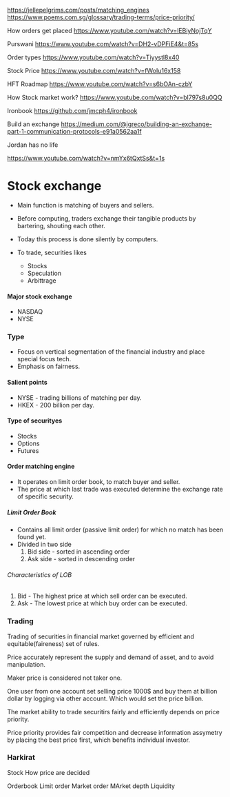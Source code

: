 https://jellepelgrims.com/posts/matching_engines
https://www.poems.com.sg/glossary/trading-terms/price-priority/

How orders get placed
https://www.youtube.com/watch?v=lEBiyNojTqY

Purswani
https://www.youtube.com/watch?v=DH2-vDPFiE4&t=85s

Order types
https://www.youtube.com/watch?v=Tiyystl8x40

Stock Price
https://www.youtube.com/watch?v=fWoIu16x158

HFT Roadmap
https://www.youtube.com/watch?v=s6bOAn-czbY

How Stock market work?
https://www.youtube.com/watch?v=bl797s8u0QQ

Ironbook
https://github.com/jmcph4/ironbook

Build an exchange
https://medium.com/@jgreco/building-an-exchange-part-1-communication-protocols-e91a0562aa1f

Jordan has no life

https://www.youtube.com/watch?v=nmYx6tQxtSs&t=1s

# Stock exchange

- Main function is matching of buyers and sellers.
- Before computing, traders exchange their tangible products by bartering, shouting each other.
- Today this process is done silently by computers.
- To trade, securities likes

  - Stocks
  - Speculation
  - Arbittrage

#### Major stock exchange

- NASDAQ
- NYSE

### Type

- Focus on vertical segmentation of the financial industry and place special focus tech.
- Emphasis on fairness.

#### Salient points

- NYSE - trading billions of matching per day.
- HKEX - 200 billion per day.

#### Type of securityes

- Stocks
- Options
- Futures

#### Order matching engine

- It operates on limit order book, to match buyer and seller.
- The price at which last trade was executed determine the exchange rate of specific security.

##### Limit Order Book

- Contains all limit order (passive limit order) for which no match has been found yet.
- Divided in two side
  1. Bid side - sorted in ascending order
  2. Ask side - sorted in descending order

###### Characteristics of LOB

1. Bid - The highest price at which sell order can be executed.
2. Ask - The lowest price at which buy order can be executed.

### Trading

Trading of securities in financial market governed by efficient and equitable(faireness) set of rules.

Price accurately represent the supply and demand of asset, and to avoid manipulation.

Maker price is considered not taker one.

One user from one account set selling price 1000$ and buy them at billion dollar by logging via other account. Which would set the price billion.

The market ability to trade securitirs fairly and efficiently depends on price priority.

Price priority provides fair competition and decrease information assymetry by placing the best price first, which benefits individual investor.

### Harkirat

Stock
How price are decided

Orderbook
Limit order
Market order
MArket depth
Liquidity
